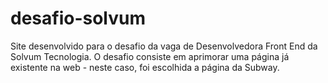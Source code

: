 # desafio-solvum

Site desenvolvido para o desafio da vaga de Desenvolvedora Front End da Solvum Tecnologia.
O desafio consiste em aprimorar uma página já existente na web - neste caso, foi escolhida a página da Subway.
